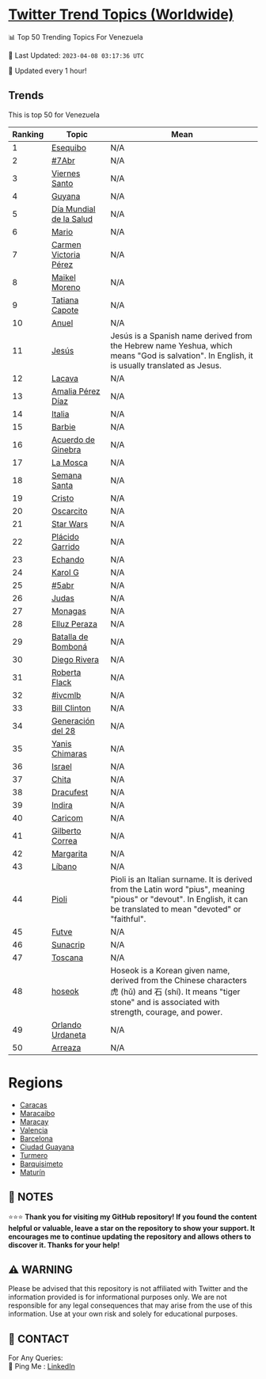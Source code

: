 [Twitter Trend Topics (Worldwide)](https://github.com/ErcinDedeoglu/Twitter-Trend-Topics)
==========


📊 Top 50 Trending Topics For Venezuela

📆 Last Updated: `2023-04-08 03:17:36 UTC`

🔧 Updated every 1 hour!


## Trends

This is top 50 for Venezuela

| Ranking | Topic | Mean |
| ------- | ------------ | ------------ |
| 1 | [Esequibo](http://twitter.com/search?q=Esequibo) | N/A |
| 2 | [#7Abr](http://twitter.com/search?q=%237Abr) | N/A |
| 3 | [Viernes Santo](http://twitter.com/search?q=Viernes+Santo) | N/A |
| 4 | [Guyana](http://twitter.com/search?q=Guyana) | N/A |
| 5 | [Día Mundial de la Salud](http://twitter.com/search?q=D%c3%ada+Mundial+de+la+Salud) | N/A |
| 6 | [Mario](http://twitter.com/search?q=Mario) | N/A |
| 7 | [Carmen Victoria Pérez](http://twitter.com/search?q=Carmen+Victoria+P%c3%a9rez) | N/A |
| 8 | [Maikel Moreno](http://twitter.com/search?q=Maikel+Moreno) | N/A |
| 9 | [Tatiana Capote](http://twitter.com/search?q=Tatiana+Capote) | N/A |
| 10 | [Anuel](http://twitter.com/search?q=Anuel) | N/A |
| 11 | [Jesús](http://twitter.com/search?q=Jes%c3%bas) | Jesús is a Spanish name derived from the Hebrew name Yeshua, which means "God is salvation". In English, it is usually translated as Jesus. |
| 12 | [Lacava](http://twitter.com/search?q=Lacava) | N/A |
| 13 | [Amalia Pérez Díaz](http://twitter.com/search?q=Amalia+P%c3%a9rez+D%c3%adaz) | N/A |
| 14 | [Italia](http://twitter.com/search?q=Italia) | N/A |
| 15 | [Barbie](http://twitter.com/search?q=Barbie) | N/A |
| 16 | [Acuerdo de Ginebra](http://twitter.com/search?q=Acuerdo+de+Ginebra) | N/A |
| 17 | [La Mosca](http://twitter.com/search?q=La+Mosca) | N/A |
| 18 | [Semana Santa](http://twitter.com/search?q=Semana+Santa) | N/A |
| 19 | [Cristo](http://twitter.com/search?q=Cristo) | N/A |
| 20 | [Oscarcito](http://twitter.com/search?q=Oscarcito) | N/A |
| 21 | [Star Wars](http://twitter.com/search?q=Star+Wars) | N/A |
| 22 | [Plácido Garrido](http://twitter.com/search?q=Pl%c3%a1cido+Garrido) | N/A |
| 23 | [Echando](http://twitter.com/search?q=Echando) | N/A |
| 24 | [Karol G](http://twitter.com/search?q=Karol+G) | N/A |
| 25 | [#5abr](http://twitter.com/search?q=%235abr) | N/A |
| 26 | [Judas](http://twitter.com/search?q=Judas) | N/A |
| 27 | [Monagas](http://twitter.com/search?q=Monagas) | N/A |
| 28 | [Elluz Peraza](http://twitter.com/search?q=Elluz+Peraza) | N/A |
| 29 | [Batalla de Bomboná](http://twitter.com/search?q=Batalla+de+Bombon%c3%a1) | N/A |
| 30 | [Diego Rivera](http://twitter.com/search?q=Diego+Rivera) | N/A |
| 31 | [Roberta Flack](http://twitter.com/search?q=Roberta+Flack) | N/A |
| 32 | [#ivcmlb](http://twitter.com/search?q=%23ivcmlb) | N/A |
| 33 | [Bill Clinton](http://twitter.com/search?q=Bill+Clinton) | N/A |
| 34 | [Generación del 28](http://twitter.com/search?q=Generaci%c3%b3n+del+28) | N/A |
| 35 | [Yanis Chimaras](http://twitter.com/search?q=Yanis+Chimaras) | N/A |
| 36 | [Israel](http://twitter.com/search?q=Israel) | N/A |
| 37 | [Chita](http://twitter.com/search?q=Chita) | N/A |
| 38 | [Dracufest](http://twitter.com/search?q=Dracufest) | N/A |
| 39 | [Indira](http://twitter.com/search?q=Indira) | N/A |
| 40 | [Caricom](http://twitter.com/search?q=Caricom) | N/A |
| 41 | [Gilberto Correa](http://twitter.com/search?q=Gilberto+Correa) | N/A |
| 42 | [Margarita](http://twitter.com/search?q=Margarita) | N/A |
| 43 | [Líbano](http://twitter.com/search?q=L%c3%adbano) | N/A |
| 44 | [Pioli](http://twitter.com/search?q=Pioli) | Pioli is an Italian surname. It is derived from the Latin word "pius", meaning "pious" or "devout". In English, it can be translated to mean "devoted" or "faithful". |
| 45 | [Futve](http://twitter.com/search?q=Futve) | N/A |
| 46 | [Sunacrip](http://twitter.com/search?q=Sunacrip) | N/A |
| 47 | [Toscana](http://twitter.com/search?q=Toscana) | N/A |
| 48 | [hoseok](http://twitter.com/search?q=hoseok) | Hoseok is a Korean given name, derived from the Chinese characters 虎 (hǔ) and 石 (shí). It means "tiger stone" and is associated with strength, courage, and power. |
| 49 | [Orlando Urdaneta](http://twitter.com/search?q=Orlando+Urdaneta) | N/A |
| 50 | [Arreaza](http://twitter.com/search?q=Arreaza) | N/A |



# Regions

* [Caracas](</Venezuela/Caracas.md>)
* [Maracaibo](</Venezuela/Maracaibo.md>)
* [Maracay](</Venezuela/Maracay.md>)
* [Valencia](</Venezuela/Valencia.md>)
* [Barcelona](</Venezuela/Barcelona.md>)
* [Ciudad Guayana](</Venezuela/Ciudad Guayana.md>)
* [Turmero](</Venezuela/Turmero.md>)
* [Barquisimeto](</Venezuela/Barquisimeto.md>)
* [Maturín](</Venezuela/Maturín.md>)



## 📝 NOTES

⭐⭐⭐ **Thank you for visiting my GitHub repository! If you found the content helpful or valuable, leave a star on the repository to show your support. It encourages me to continue updating the repository and allows others to discover it. Thanks for your help!**


## ⚠️ WARNING

Please be advised that this repository is not affiliated with Twitter and the information provided is for informational purposes only. We are not responsible for any legal consequences that may arise from the use of this information. Use at your own risk and solely for educational purposes.


## 📨 CONTACT

 For Any Queries:  
            🏓 Ping Me : [LinkedIn](https://www.linkedin.com/in/ercindedeoglu/)
